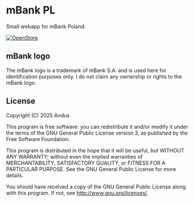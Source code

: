 # mBank PL

Small webapp for mBank Poland.

[![OpenStore](https://open-store.io/badges/en_US.png)](https://open-store.io/app/mbank-pl.andus)

## mBank logo

The mBank logo is a trademark of mBank S.A. and is used here for identification purposes only. I do not claim any ownership or rights to the mBank logo.

## License

Copyright (C) 2025  Andus

This program is free software: you can redistribute it and/or modify it under
the terms of the GNU General Public License version 3, as published by the
Free Software Foundation.

This program is distributed in the hope that it will be useful, but WITHOUT ANY
WARRANTY; without even the implied warranties of MERCHANTABILITY, SATISFACTORY
QUALITY, or FITNESS FOR A PARTICULAR PURPOSE.  See the GNU General Public License
for more details.

You should have received a copy of the GNU General Public License along with
this program. If not, see <http://www.gnu.org/licenses/>.
